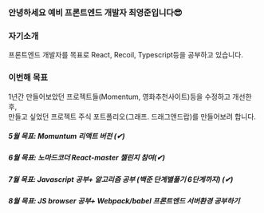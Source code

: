 ### 안녕하세요 예비 프론트엔드 개발자 최영준입니다😎

### 자기소개

  프론트엔드 개발자를 목표로 React, Recoil, Typescript등을 공부하고 있습니다.<br>

### 이번해 목표

1년간 만들어보았던 프로젝트들(Momentum, 영화추천사이트)등을 수정하고 개선한 후, <br>
만들고 싶었던 프로젝트 주식 포트폴리오(그래프. 드래그앤드랍)를 만들어보려 합니다.

##### 5월 목표: Momuntum 리액트 버전 (✔) <br>

##### 6월 목표: 노마드코더 React-master 챌린지 참여(✔)

##### 7월 목표: Javascript 공부+ 알고리즘 공부 (백준 단계별풀기 6단계까지) (✔)

##### 8월 목표: JS browser 공부+ Webpack/babel 프론트엔드 서버환경 공부하기








<!--
**choi2021/choi2021** is a ✨ _special_ ✨ repository because its `README.md` (this file) appears on your GitHub profile.

Here are some ideas to get you started:

- 🔭 I’m currently working on ...
- 🌱 I’m currently learning ...
- 👯 I’m looking to collaborate on ...
- 🤔 I’m looking for help with ...
- 💬 Ask me about ...
- 📫 How to reach me: ...
- 😄 Pronouns: ...
- ⚡ Fun fact: ...
-->
